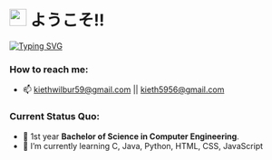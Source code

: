 <h1><img src="https://i.imgur.com/0KBzE6M.gif" width="30"/> ようこそ!!</h1>

[![Typing SVG](https://readme-typing-svg.herokuapp.com?font=Fira+Code&pause=1000&width=435&lines=I'm+Kieth+Wilbur+J.+Chua;You+can+call+me+Ren;Computer+Engineering+Student;Programming+Enthusiast)](https://git.io/typing-svg)

 

### How to reach me:

- 📫 kiethwilbur59@gmail.com || kieth5956@gmail.com




### Current Status Quo:

- 💼 1st year <strong>Bachelor of Science in Computer Engineering</strong>.
- 🌱 I’m currently learning C, Java, Python, HTML, CSS, JavaScript
